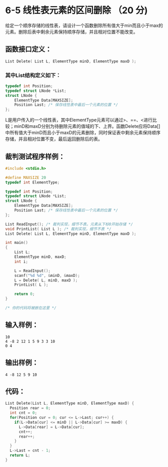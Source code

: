 # 6-5 线性表元素的区间删除 （20 分)
给定一个顺序存储的线性表，请设计一个函数删除所有值大于min而且小于max的元素。删除后表中剩余元素保持顺序存储，并且相对位置不能改变。


## 函数接口定义：
```c
List Delete( List L, ElementType minD, ElementType maxD );
```


### 其中List结构定义如下：
```c
typedef int Position;
typedef struct LNode *List;
struct LNode {
    ElementType Data[MAXSIZE];
    Position Last; /* 保存线性表中最后一个元素的位置 */
};
```


L是用户传入的一个线性表，其中ElementType元素可以通过>、==、<进行比较；minD和maxD分别为待删除元素的值域的下、上界。函数Delete应将Data[]中所有值大于minD而且小于maxD的元素删除，同时保证表中剩余元素保持顺序存储，并且相对位置不变，最后返回删除后的表。


## 裁判测试程序样例：
```c
#include <stdio.h>

#define MAXSIZE 20
typedef int ElementType;

typedef int Position;
typedef struct LNode *List;
struct LNode {
    ElementType Data[MAXSIZE];
    Position Last; /* 保存线性表中最后一个元素的位置 */
};

List ReadInput(); /* 裁判实现，细节不表。元素从下标0开始存储 */
void PrintList( List L ); /* 裁判实现，细节不表 */
List Delete( List L, ElementType minD, ElementType maxD );

int main()
{
    List L;
    ElementType minD, maxD;
    int i;

    L = ReadInput();
    scanf("%d %d", &minD, &maxD);
    L = Delete( L, minD, maxD );
    PrintList( L );

    return 0;
}

/* 你的代码将被嵌在这里 */


```


## 输入样例：
```
10
4 -8 2 12 1 5 9 3 3 10
0 4
```


## 输出样例：
```
4 -8 12 5 9 10 
```


## 代码：
```c
List Delete(List L, ElementType minD, ElementType maxD) {
  Position rear = 0;
  int cnt = 0;
  for(Position cur = 0; cur <= L->Last; cur++) {
    if(L->Data[cur] <= minD || L->Data[cur] >= maxD) {
      L->Data[rear] = L->Data[cur];
      cnt++;
      rear++;
    }
  }
  L->Last = cnt - 1;
  return L;
}
```

